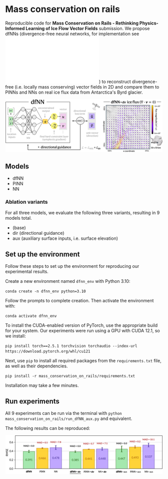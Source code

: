# Mass conservation on rails

Reproducible code for **Mass Conservation on Rails - Rethinking Physics-Informed Learning of Ice Flow Vector Fields** submission. We propose dfNNs (divergence-free neural networks, for implementation see 
![models.py](models.py)) to reconstruct divergence-free (i.e. locally mass conserving) vector fields in 2D and compare them to PINNs and NNs on real ice flux data from Antarctica's Byrd glacier. 

![intro_vis](figures/intro_model_vis.png)

## Models
- dfNN
- PINN
- NN

### Ablation variants

For all three models, we evaluate the following three variants, resulting in 9 models total.

- (base)
- dir (directional guidance)
- aux (auxiliary surface inputs, i.e. surface elevation)

## Set up the environment

Follow these steps to set up the environment for reproducing our experimental results.

Create a new environment named `dfnn_env` with Python 3.10: 

`conda create -n dfnn_env python=3.10`

Follow the prompts to complete creation. Then activate the environment with:

`conda activate dfnn_env`

To install the CUDA-enabled version of PyTorch, use the appropriate build for your system. Our experiments were run using a GPU with CUDA 12.1, so we install:

`pip install torch==2.5.1 torchvision torchaudio --index-url https://download.pytorch.org/whl/cu121`

Next, use `pip` to install all required packages from the `requirements.txt` file, as well as their dependencies.

`pip install -r mass_conservation_on_rails/requirements.txt`

Installation may take a few minutes.

## Run experiments

All 9 experiments can be run via the terminal with `python mass_conservation_on_rails/run_dfNN_aux.py` and equivalent.

The following results can be reproduced:

![rmse_barplot](figures/rmse_barplot_MAD.png)

## 
